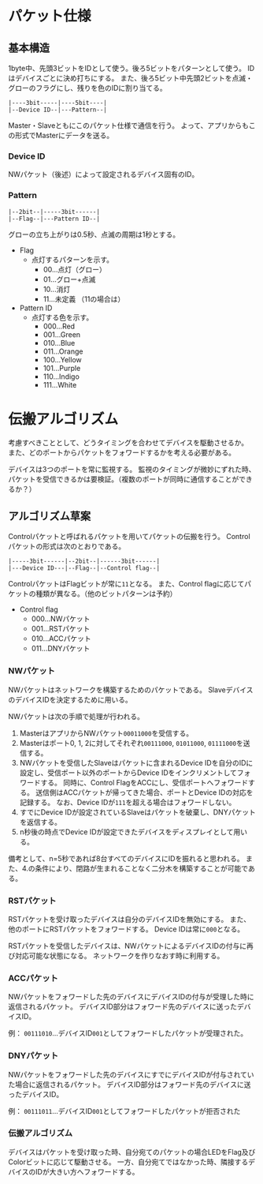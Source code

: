 # パケット仕様
## 基本構造
1byte中、先頭3ビットをIDとして使う。後ろ5ビットをパターンとして使う。
IDはデバイスごとに決め打ちにする。
また、後ろ5ビット中先頭2ビットを点滅・グローのフラグにし、残りを色のIDに割り当てる。

````
|----3bit-----|----5bit----|
|--Device ID--|---Pattern--|
````

Master・Slaveともにこのパケット仕様で通信を行う。
よって、アプリからもこの形式でMasterにデータを送る。

### Device ID
NWパケット（後述）によって設定されるデバイス固有のID。

### Pattern
````
|--2bit--|-----3bit------|
|--Flag--|---Pattern ID--|
````

グローの立ち上がりは0.5秒、点滅の周期は1秒とする。

- Flag
	- 点灯するパターンを示す。
		- 00...点灯（グロー）
		- 01...グロー+点滅
		- 10...消灯
		- 11...未定義
		（11の場合は）
- Pattern ID
	- 点灯する色を示す。
		- 000...Red
		- 001...Green
		- 010...Blue
		- 011...Orange
		- 100...Yellow
		- 101...Purple
		- 110...Indigo
		- 111...White

# 伝搬アルゴリズム
考慮すべきこととして、どうタイミングを合わせてデバイスを駆動させるか。
また、どのポートからパケットをフォワードするかを考える必要がある。

デバイスは3つのポートを常に監視する。
監視のタイミングが微妙にずれた時、パケットを受信できるかは要検証。（複数のポートが同時に通信することができるか？）

## アルゴリズム草案
Controlパケットと呼ばれるパケットを用いてパケットの伝搬を行う。
Controlパケットの形式は次のとおりである。

````
|-----3bit------|--2bit--|------3bit------|
|---Device ID---|--Flag--|--Control flag--|
````

ControlパケットはFlagビットが常に`11`となる。
また、Control flagに応じてパケットの種類が異なる。（他のビットパターンは予約）

- Control flag
	- 000...NWパケット
	- 001...RSTパケット
	- 010...ACCパケット
	- 011...DNYパケット

### NWパケット
NWパケットはネットワークを構築するためのパケットである。
SlaveデバイスのデバイスIDを決定するために用いる。

NWパケットは次の手順で処理が行われる。

1. MasterはアプリからNWパケット`00011000`を受信する。
2. Masterはポート0, 1, 2に対してそれぞれ`00111000`, `01011000`, `01111000`を送信する。
3. NWパケットを受信したSlaveはパケットに含まれるDevice IDを自分のIDに設定し、受信ポート以外のポートからDevice IDをインクリメントしてフォワードする。
同時に、Control FlagをACCにし、受信ポートへフォワードする。
送信側はACCパケットが帰ってきた場合、ポートとDevice IDの対応を記録する。
なお、Device IDが`111`を超える場合はフォワードしない。
4. すでにDevice IDが設定されているSlaveはパケットを破棄し、DNYパケットを返信する。
5. n秒後の時点でDevice IDが設定できたデバイスをディスプレイとして用いる。

備考として、n=5秒であれば8台すべてのデバイスにIDを振れると思われる。
また、4.の条件により、閉路が生まれることなく二分木を構築することが可能である。

### RSTパケット
RSTパケットを受け取ったデバイスは自分のデバイスIDを無効にする。
また、他のポートにRSTパケットをフォワードする。
Device IDは常に`000`となる。

RSTパケットを受信したデバイスは、NWパケットによるデバイスIDの付与に再び対応可能な状態になる。
ネットワークを作りなおす時に利用する。

### ACCパケット
NWパケットをフォワードした先のデバイスにデバイスIDの付与が受理した時に返信されるパケット。
デバイスID部分はフォワード先のデバイスに送ったデバイスID。

例：
`00111010`...デバイスID`001`としてフォワードしたパケットが受理された。

### DNYパケット
NWパケットをフォワードした先のデバイスにすでにデバイスIDが付与されていた場合に返信されるパケット。
デバイスID部分はフォワード先のデバイスに送ったデバイスID。

例：
`00111011`...デバイスID`001`としてフォワードしたパケットが拒否された

### 伝搬アルゴリズム
デバイスはパケットを受け取った時、自分宛てのパケットの場合LEDをFlag及びColorビットに応じて駆動させる。
一方、自分宛てではなかった時、隣接するデバイスのIDが大きい方へフォワードする。
